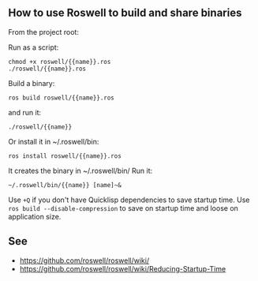 
## How to use Roswell to build and share binaries

From the project root:

Run as a script:

    chmod +x roswell/{{name}}.ros
    ./roswell/{{name}}.ros

Build a binary:

    ros build roswell/{{name}}.ros

and run it:

    ./roswell/{{name}}

Or install it in ~/.roswell/bin:

    ros install roswell/{{name}}.ros

It creates the binary in ~/.roswell/bin/
Run it:

    ~/.roswell/bin/{{name}} [name]~&

Use `+Q` if you don't have Quicklisp dependencies to save startup time.
Use `ros build --disable-compression` to save on startup time and loose on application size.


## See

- https://github.com/roswell/roswell/wiki/
- https://github.com/roswell/roswell/wiki/Reducing-Startup-Time
